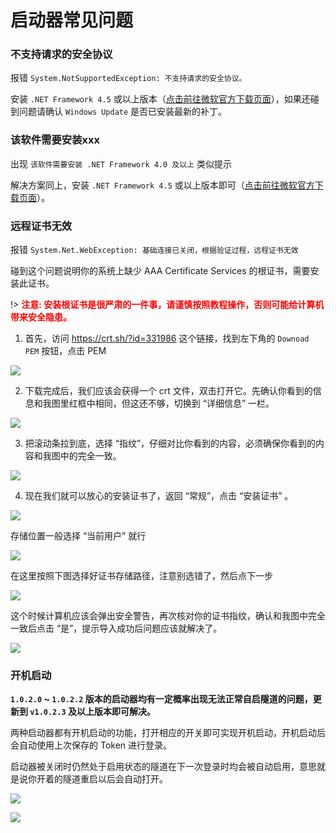 # 启动器常见问题

### 不支持请求的安全协议

报错 `System.NotSupportedException: 不支持请求的安全协议。`

安装 `.NET Framework 4.5` 或以上版本（[点击前往微软官方下载页面](https://dotnet.microsoft.com/download/dotnet-framework/net45)），如果还碰到问题请确认 `Windows Update` 是否已安装最新的补丁。

### 该软件需要安装xxx

出现 `该软件需要安装 .NET Framework 4.0 及以上` 类似提示

解决方案同上，安装 `.NET Framework 4.5` 或以上版本即可（[点击前往微软官方下载页面](https://dotnet.microsoft.com/download/dotnet-framework/net45)）。

### 远程证书无效

报错 `System.Net.WebException: 基础连接已关闭，根据验证过程，远程证书无效`

碰到这个问题说明你的系统上缺少 AAA Certificate Services 的根证书，需要安装此证书。

!> <strong style="color: red">注意: 安装根证书是很严肃的一件事，请谨慎按照教程操作，否则可能给计算机带来安全隐患。</strong>

1. 首先，访问 <https://crt.sh/?id=331986> 这个链接，找到左下角的 `Downoad PEM` 按钮，点击 PEM

  ![](_images/image-33.png)

2. 下载完成后，我们应该会获得一个 crt 文件，双击打开它。先确认你看到的信息和我图里红框中相同，但这还不够，切换到 “详细信息” 一栏。

  ![](_images/image-34.png)

3. 把滚动条拉到底，选择 “指纹”，仔细对比你看到的内容，必须确保你看到的内容和我图中的完全一致。

  ![](_images/image-35.png)

4. 现在我们就可以放心的安装证书了，返回 “常规”，点击 “安装证书” 。

  ![](_images/image-36.png)

  存储位置一般选择 “当前用户” 就行

  ![](_images/image-37.png)

  在这里按照下图选择好证书存储路径，注意别选错了，然后点下一步

  ![](_images/image-38.png)

  这个时候计算机应该会弹出安全警告，再次核对你的证书指纹，确认和我图中完全一致后点击 “是”，提示导入成功后问题应该就解决了。

  ![](_images/image-39.png)

### 开机启动

**`1.0.2.0` ~ `1.0.2.2` 版本的启动器均有一定概率出现无法正常自启隧道的问题，更新到 `v1.0.2.3` 及以上版本即可解决。**

两种启动器都有开机启动的功能，打开相应的开关即可实现开机启动，开机启动后会自动使用上次保存的 Token 进行登录。

启动器被关闭时仍然处于启用状态的隧道在下一次登录时均会被自动启用，意思就是说你开着的隧道重启以后会自动打开。

![](_images/image-32.png)

![](_images/image-31.png)
